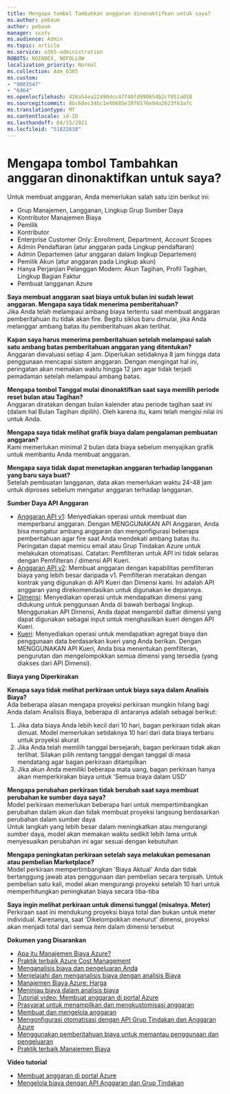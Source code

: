 ```yaml
---
title: Mengapa tombol Tambahkan anggaran dinonaktifkan untuk saya?
ms.author: pebaum
author: pebaum
manager: scotv
ms.audience: Admin
ms.topic: article
ms.service: o365-administration
ROBOTS: NOINDEX, NOFOLLOW
localization_priority: Normal
ms.collection: Adm_O365
ms.custom:
- "9003547"
- "6464"
ms.openlocfilehash: 426a54ea22490dcc47f40fd990654b2cf051a058
ms.sourcegitcommit: 8bc60ec34bc1e40685e3976576e04a2623f63a7c
ms.translationtype: MT
ms.contentlocale: id-ID
ms.lasthandoff: 04/15/2021
ms.locfileid: "51822638"
---
```

# <a name="why-is-the-add-budget-button-disabled-for-me"></a>Mengapa tombol Tambahkan anggaran dinonaktifkan untuk saya?

Untuk membuat anggaran, Anda memerlukan salah satu izin berikut ini:

- Grup Manajemen, Langganan, Lingkup Grup Sumber Daya
- Kontributor Manajemen Biaya
- Pemilik
- Kontributor
- Enterprise Customer Only: Enrollment, Department, Account Scopes
- Admin Pendaftaran (atur anggaran pada Lingkup pendaftaran)
- Admin Departemen (atur anggaran dalam lingkup Departemen)
- Pemilik Akun (atur anggaran pada Lingkup akun)
- Hanya Perjanjian Pelanggan Modern: Akun Tagihan, Profil Tagihan, Lingkup Bagian Faktur
- Pembuat langganan Azure

**Saya membuat anggaran saat biaya untuk bulan ini sudah lewat anggaran. Mengapa saya tidak menerima pemberitahuan?**  
Jika Anda telah melampaui ambang biaya tertentu saat membuat anggaran pemberitahuan itu tidak akan fire. Begitu siklus baru dimulai, jika Anda melanggar ambang batas itu pemberitahuan akan terlihat.

**Kapan saya harus menerima pemberitahuan setelah melampaui salah satu ambang batas pemberitahuan anggaran yang ditentukan?**  
Anggaran dievaluasi setiap 4 jam. Diperlukan setidaknya 8 jam hingga data penggunaan mencapai sistem anggaran. Dengan mengingat hal ini, peringatan akan memakan waktu hingga 12 jam agar tidak terjadi pemadaman setelah melampaui ambang batas.

**Mengapa tombol Tanggal mulai dinonaktifkan saat saya memilih periode reset bulan atau Tagihan?**  
Anggaran diratakan dengan bulan kalender atau periode tagihan saat ini (dalam hal Bulan Tagihan dipilih). Oleh karena itu, kami telah mengisi nilai ini untuk Anda.

**Mengapa saya tidak melihat grafik biaya dalam pengalaman pembuatan anggaran?**  
Kami memerlukan minimal 2 bulan data biaya sebelum menyajikan grafik untuk membantu Anda membuat anggaran.

**Mengapa saya tidak dapat menetapkan anggaran terhadap langganan yang baru saya buat?**  
Setelah pembuatan langganan, data akan memerlukan waktu 24-48 jam untuk diproses sebelum mengatur anggaran terhadap langganan.

**Sumber Daya API Anggaran**

- [Anggaran API v1](https://docs.microsoft.com/rest/api/consumption/budgets?WT.mc_id=Portal-Microsoft_Azure_Support): Menyediakan operasi untuk membuat dan memperbarui anggaran. Dengan MENGGUNAKAN API Anggaran, Anda bisa mengatur ambang anggaran dan mengonfigurasi beberapa pemberitahuan agar fire saat Anda mendekati ambang batas itu. Peringatan dapat memicu email atau Grup Tindakan Azure untuk melakukan otomatisasi. Catatan: Pemfilteran untuk API ini tidak selaras dengan Pemfilteran / dimensi API Kueri.
- [Anggaran API v2](https://github.com/Azure/azure-rest-api-specs/blob/master/specification/cost-management/resource-manager/Microsoft.CostManagement/preview/2019-04-01-preview/examples/CreateOrUpdateBudget.json): Membuat anggaran dengan kapabilitas pemfilteran biaya yang lebih besar daripada v1. Pemfilteran meratakan dengan kontrak yang digunakan di API Kueri dan Dimensi kami. Ini adalah API anggaran yang direkomendasikan untuk digunakan ke depannya.
- [Dimensi](https://docs.microsoft.com/rest/api/cost-management/dimensions?WT.mc_id=Portal-Microsoft_Azure_Support): Menyediakan operasi untuk mendapatkan dimensi yang didukung untuk penggunaan Anda di bawah berbagai lingkup. Menggunakan API Dimensi, Anda dapat mengambil daftar dimensi yang dapat digunakan sebagai input untuk menghasilkan kueri dengan API Kueri.
- [Kueri](https://docs.microsoft.com/rest/api/cost-management/query?WT.mc_id=Portal-Microsoft_Azure_Support): Menyediakan operasi untuk mendapatkan agregat biaya dan penggunaan data berdasarkan kueri yang Anda berikan. Dengan MENGGUNAKAN API Kueri, Anda bisa menentukan pemfilteran, pengurutan dan mengelompokkan semua dimensi yang tersedia (yang diakses dari API Dimensi).

**Biaya yang Diperkirakan**

**Kenapa saya tidak melihat perkiraan untuk biaya saya dalam Analisis Biaya?**  
Ada beberapa alasan mengapa proyeksi perkiraan mungkin hilang bagi Anda dalam Analisis Biaya, beberapa di antaranya adalah sebagai berikut:

1. Jika data biaya Anda lebih kecil dari 10 hari, bagan perkiraan tidak akan dimuat. Model memerlukan setidaknya 10 hari dari data biaya terbaru untuk proyeksi akurat
2. Jika Anda telah memilih tanggal bersejarah, bagan perkiraan tidak akan terlihat. Silakan pilih rentang tanggal dengan tanggal di masa mendatang agar bagan perkiraan ditampilkan
3. Jika akun Anda memiliki beberapa mata uang, bagan perkiraan hanya akan memperkirakan biaya untuk 'Semua biaya dalam USD'

**Mengapa perubahan perkiraan tidak berubah saat saya membuat perubahan ke sumber daya saya?**  
Model perkiraan memerlukan beberapa hari untuk mempertimbangkan perubahan dalam akun dan tidak membuat proyeksi langsung berdasarkan perubahan dalam sumber daya  
Untuk langkah yang lebih besar dalam meningkatkan atau mengurangi sumber daya, model akan memakan waktu sedikit lebih lama untuk menyesuaikan perubahan ini agar sesuai dengan kebutuhan

**Mengapa peningkatan perkiraan setelah saya melakukan pemesanan atau pembelian Marketplace?**  
Model perkiraan mempertimbangkan 'Biaya Aktual' Anda dan tidak bertanggung jawab atas penggunaan dan pembelian secara terpisah. Untuk pembelian satu kali, model akan mengurangi proyeksi setelah 10 hari untuk memperhitungkan peningkatan biaya secara tiba-tiba

**Saya ingin melihat perkiraan untuk dimensi tunggal (misalnya. Meter)**  
Perkiraan saat ini mendukung proyeksi biaya total dan bukan untuk meter individual. Karenanya, saat 'Dikelompokkan menurut' dimensi, proyeksi akan menjadi total dari semua item dalam dimensi tersebut

**Dokumen yang Disarankan**

- [Apa itu Manajemen Biaya Azure?](https://docs.microsoft.com/azure/cost-management/overview-cost-mgt?WT.mc_id=Portal-Microsoft_Azure_Support)
- [Praktik terbaik Azure Cost Management](https://docs.microsoft.com/azure/cost-management/cost-mgt-best-practices?WT.mc_id=Portal-Microsoft_Azure_Support)
- [Menganalisis biaya dan pengeluaran Anda](https://docs.microsoft.com/azure/cost-management/quick-acm-cost-analysis?WT.mc_id=Portal-Microsoft_Azure_Support)
- [Menjelajahi dan menganalisis biaya dengan analisis Biaya](https://docs.microsoft.com/azure/cost-management/quick-acm-cost-analysis?WT.mc_id=Portal-Microsoft_Azure_Support)
- [Manajemen Biaya Azure: Harga](https://azure.microsoft.com/services/cost-management/#pricing)
- [Meninjau biaya dalam analisis biaya](https://docs.microsoft.com/azure/cost-management-billing/costs/quick-acm-cost-analysis?WT.mc_id=Portal-Microsoft_Azure_Support#review-costs-in-cost-analysis)
- [Tutorial video: Membuat anggaran di portal Azure](https://www.youtube.com/watch?v=ExIVG_Gr45A&t=4s)
- [Prasyarat untuk menampilkan dan mengkustomisasi anggaran](https://docs.microsoft.com/azure/cost-management-billing/costs/tutorial-acm-create-budgets?WT.mc_id=Portal-Microsoft_Azure_Support#prerequisites)
- [Membuat dan mengelola anggaran](https://docs.microsoft.com/azure/cost-management-billing/costs/tutorial-acm-create-budgets?WT.mc_id=Portal-Microsoft_Azure_Support#create-a-budget-in-the-azure-portal)
- [Mengonfigurasi otomatisasi dengan API Grup Tindakan dan Anggaran Azure](https://docs.microsoft.com/azure/cost-management/tutorial-acm-create-budgets?WT.mc_id=Portal-Microsoft_Azure_Support#trigger-an-action-group)
- [Menggunakan pemberitahuan biaya untuk memantau penggunaan dan pengeluaran](https://docs.microsoft.com/azure/cost-management/cost-mgt-alerts-monitor-usage-spending?WT.mc_id=Portal-Microsoft_Azure_Support)
- [Praktik terbaik Manajemen Biaya](https://docs.microsoft.com/azure/cost-management/cost-mgt-best-practices?WT.mc_id=Portal-Microsoft_Azure_Support)  

**Video tutorial**

- [Membuat anggaran di portal Azure](https://go.microsoft.com/fwlink/?linkid=2146761)
- [Mengelola biaya dengan API Anggaran dan Grup Tindakan](https://go.microsoft.com/fwlink/?linkid=2147038)